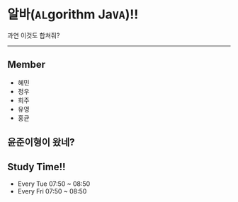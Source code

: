 # 알바(`AL`gorithm Ja`VA`)!!
과연 이것도 합쳐줘?

---
## Member
- 혜민
- 정우
- 희주
- 유영
- 홍균

윤준이형이 왔네?
---
## Study Time!!
- Every Tue     07:50 ~ 08:50
- Every Fri     07:50 ~ 08:50
